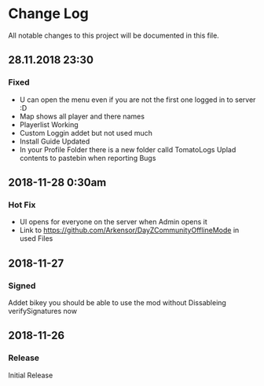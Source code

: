 # Change Log
All notable changes to this project will be documented in this file.


## 28.11.2018 23:30

### Fixed
- U can open the menu even if you are not the first one logged in to server :D
- Map shows all player and there names 
- Playerlist Working
- Custom Loggin addet but not used much
- Install Guide Updated
- In your Profile Folder there is a new folder calld TomatoLogs Uplad contents to pastebin when reporting Bugs


## 2018-11-28 0:30am
### Hot Fix 

- UI opens for everyone on the server when Admin opens it
- Link to https://github.com/Arkensor/DayZCommunityOfflineMode in used Files

## 2018-11-27
### Signed 

Addet bikey you should be able to use the mod without Dissableing verifySignatures now


## 2018-11-26
### Release
Initial Release

